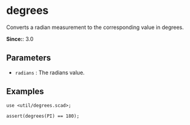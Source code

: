 # degrees

Converts a radian measurement to the corresponding value in degrees.

**Since:**: 3.0

## Parameters

- `radians` : The radians value.

## Examples
		
	use <util/degrees.scad>;
		
	assert(degrees(PI) == 180);  
